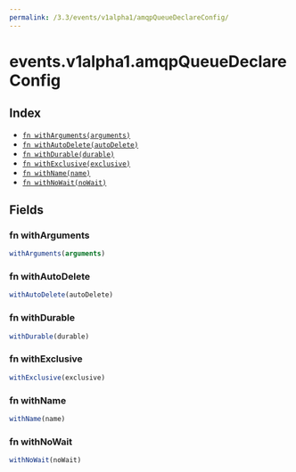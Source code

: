 ```yaml
---
permalink: /3.3/events/v1alpha1/amqpQueueDeclareConfig/
---
```


# events.v1alpha1.amqpQueueDeclareConfig



## Index

* [`fn withArguments(arguments)`](#fn-witharguments)
* [`fn withAutoDelete(autoDelete)`](#fn-withautodelete)
* [`fn withDurable(durable)`](#fn-withdurable)
* [`fn withExclusive(exclusive)`](#fn-withexclusive)
* [`fn withName(name)`](#fn-withname)
* [`fn withNoWait(noWait)`](#fn-withnowait)

## Fields

### fn withArguments

```ts
withArguments(arguments)
```



### fn withAutoDelete

```ts
withAutoDelete(autoDelete)
```



### fn withDurable

```ts
withDurable(durable)
```



### fn withExclusive

```ts
withExclusive(exclusive)
```



### fn withName

```ts
withName(name)
```



### fn withNoWait

```ts
withNoWait(noWait)
```

